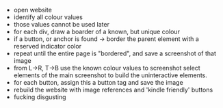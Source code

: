- open website
- identify all colour values
- those values cannot be used later
- for each div, draw a boarder of a known, but unique colour
- if a button, or anchor is found -> border the parent element with a reserved indicator color
- repeat until the entire page is "bordered", and save a screenshot of that image
- from L->R, T->B use the known colour values to screenshot select elements of the main screenshot to build the uninteractive elements. 
- for each button, assign this a button tag and save the image
- rebuild the website with image references and 'kindle friendly' buttons
- fucking disgusting
  